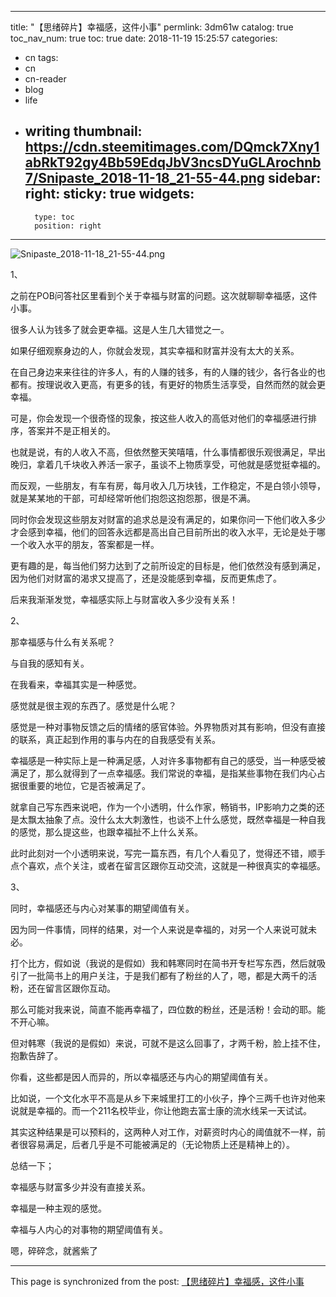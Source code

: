 
---
title: "【思绪碎片】幸福感，这件小事"
permlink: 3dm61w
catalog: true
toc_nav_num: true
toc: true
date: 2018-11-19 15:25:57
categories:
- cn
tags:
- cn
- cn-reader
- blog
- life
- writing
thumbnail: https://cdn.steemitimages.com/DQmck7Xny1abRkT92gy4Bb59EdqJbV3ncsDYuGLArochnb7/Snipaste_2018-11-18_21-55-44.png
sidebar:
    right:
        sticky: true
widgets:
    -
        type: toc
        position: right
---


![Snipaste_2018-11-18_21-55-44.png](https://cdn.steemitimages.com/DQmck7Xny1abRkT92gy4Bb59EdqJbV3ncsDYuGLArochnb7/Snipaste_2018-11-18_21-55-44.png)

1、

之前在POB问答社区里看到个关于幸福与财富的问题。这次就聊聊幸福感，这件小事。

很多人认为钱多了就会更幸福。这是人生几大错觉之一。

如果仔细观察身边的人，你就会发现，其实幸福和财富并没有太大的关系。

在自己身边来来往往的许多人，有的人赚的钱多，有的人赚的钱少，各行各业的也都有。按理说收入更高，有更多的钱，有更好的物质生活享受，自然而然的就会更幸福。

可是，你会发现一个很奇怪的现象，按这些人收入的高低对他们的幸福感进行排序，答案并不是正相关的。

也就是说，有的人收入不高，但依然整天笑嘻嘻，什么事情都很乐观很满足，早出晚归，拿着几千块收入养活一家子，虽谈不上物质享受，可他就是感觉挺幸福的。

而反观，一些朋友，有车有房，每月收入几万块钱，工作稳定，不是白领小领导，就是某某地的干部，可却经常听他们抱怨这抱怨那，很是不满。

同时你会发现这些朋友对财富的追求总是没有满足的，如果你问一下他们收入多少才会感到幸福，他们的回答永远都是高出自己目前所出的收入水平，无论是处于哪一个收入水平的朋友，答案都是一样。

更有趣的是，每当他们努力达到了之前所设定的目标是，他们依然没有感到满足，因为他们对财富的渴求又提高了，还是没能感到幸福，反而更焦虑了。

后来我渐渐发觉，幸福感实际上与财富收入多少没有关系！

2、

那幸福感与什么有关系呢？

与自我的感知有关。

在我看来，幸福其实是一种感觉。

感觉就是很主观的东西了。感觉是什么呢？

感觉是一种对事物反馈之后的情绪的感官体验。外界物质对其有影响，但没有直接的联系，真正起到作用的事与内在的自我感受有关系。

幸福感是一种实际上是一种满足感，人对许多事物都有自己的感受，当一种感受被满足了，那么就得到了一点幸福感。我们常说的幸福，是指某些事物在我们内心占据很重要的地位，它是否被满足了。

就拿自己写东西来说吧，作为一个小透明，什么作家，畅销书，IP影响力之类的还是太飘太抽象了点。没什么太大刺激性，也谈不上什么感觉，既然幸福是一种自我的感觉，那么提这些，也跟幸福扯不上什么关系。

此时此刻对一个小透明来说，写完一篇东西，有几个人看见了，觉得还不错，顺手点个喜欢，点个关注，或者在留言区跟你互动交流，这就是一种很真实的幸福感。

3、

同时，幸福感还与内心对某事的期望阈值有关。

因为同一件事情，同样的结果，对一个人来说是幸福的，对另一个人来说可就未必。

打个比方，假如说（我说的是假如）我和韩寒同时在简书开专栏写东西，然后就吸引了一批简书上的用户关注，于是我们都有了粉丝的人了，嗯，都是大两千的活粉，还在留言区跟你互动。

那么可能对我来说，简直不能再幸福了，四位数的粉丝，还是活粉！会动的耶。能不开心嘛。

但对韩寒（我说的是假如）来说，可就不是这么回事了，才两千粉，脸上挂不住，抱歉告辞了。

你看，这些都是因人而异的，所以幸福感还与内心的期望阈值有关。

比如说，一个文化水平不高是从乡下来城里打工的小伙子，挣个三两千也许对他来说就是幸福的。而一个211名校毕业，你让他跑去富士康的流水线呆一天试试。

其实这种结果是可以预料的，这两种人对工作，对薪资时内心的阈值就不一样，前者很容易满足，后者几乎是不可能被满足的（无论物质上还是精神上的）。

总结一下；

幸福感与财富多少并没有直接关系。

幸福是一种主观的感觉。

幸福与人内心的对事物的期望阈值有关。

嗯，碎碎念，就酱紫了

- - -

This page is synchronized from the post: [【思绪碎片】幸福感，这件小事](https://steemit.com/@jianan/3dm61w)
